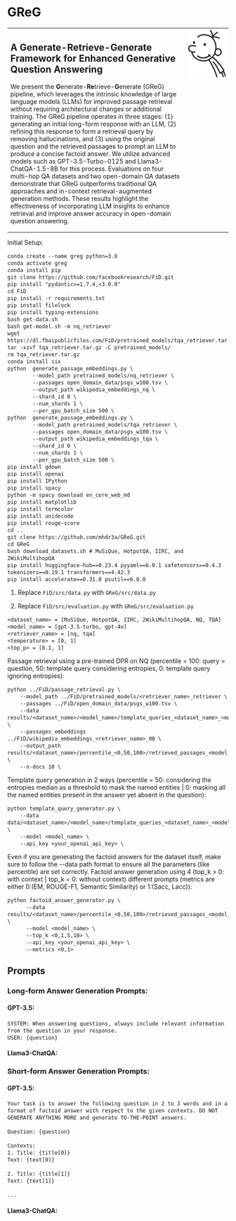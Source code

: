 # GReG

<table style="border: none;">
  <tr>
    <td valign="top" width="80%">
      <h2>A Generate-Retrieve-Generate Framework for Enhanced Generative Question Answering</h2>
      <p>We present the <b>G</b>enerate-<b>Re</b>trieve-<b>G</b>enerate (GReG) pipeline, which leverages the intrinsic knowledge of large language models (LLMs) for improved passage retrieval without requiring architectural changes or additional training. The GReG pipeline operates in three stages: (1) generating an initial long-form response with an LLM, (2) refining this response to form a retrieval query by removing hallucinations, and (3) using the original question and the retrieved passages to prompt an LLM to produce a concise factoid answer. We utilize advanced models such as GPT-3.5-Turbo-0125 and Llama3-ChatQA-1.5-8B for this process. Evaluations on four multi-hop QA datasets and two open-domain QA datasets demonstrate that GReG outperforms traditional QA approaches and in-context retrieval-augmented generation methods. These results highlight the effectiveness of incorporating LLM insights to enhance retrieval and improve answer accuracy in open-domain question answering.</p>
    </td>
    <td valign="top" width="20%">
      <img src="src/greg.png" width="100%">
    </td>
  </tr>
</table>

Initial Setup:
```
conda create --name greg python=3.8
conda activate greg
conda install pip
git clone https://github.com/facebookresearch/FiD.git
pip install "pydantic>=1.7.4,<3.0.0"
cd FiD
pip install -r requirements.txt
pip install filelock
pip install typing-extensions
bash get-data.sh
bash get-model.sh -m nq_retriever
wget https://dl.fbaipublicfiles.com/FiD/pretrained_models/tqa_retriever.tar.gz
tar -xzvf tqa_retriever.tar.gz -C pretrained_models/
rm tqa_retriever.tar.gz
conda install six
python  generate_passage_embeddings.py \
        --model_path pretrained_models/nq_retriever \
        --passages open_domain_data/psgs_w100.tsv \
        --output_path wikipedia_embeddings_nq \
        --shard_id 0 \
        --num_shards 1 \
        --per_gpu_batch_size 500 \
python  generate_passage_embeddings.py \
        --model_path pretrained_models/tqa_retriever \
        --passages open_domain_data/psgs_w100.tsv \
        --output_path wikipedia_embeddings_tqa \
        --shard_id 0 \
        --num_shards 1 \
        --per_gpu_batch_size 500 \
pip install gdown
pip install openai
pip install IPython
pip install spacy
python -m spacy download en_core_web_md
pip install matplotlib
pip install termcolor
pip install unidecode
pip install rouge-score
cd ..
git clone https://github.com/mhdr3a/GReG.git
cd GReG
bash download_datasets.sh # MuSiQue, HotpotQA, IIRC, and 2WikiMultihopQA
pip install huggingface-hub==0.23.4 pyyaml==6.0.1 safetensors==0.4.3 tokenizers==0.19.1 transformers==4.42.3
pip install accelerate==0.31.0 psutil==6.0.0
```

1. Replace ```FiD/src/data.py``` with ```GReG/src/data.py```

2. Replace ```FiD/src/evaluation.py``` with ```GReG/src/evaluation.py```


```
<dataset_name> = [MuSiQue, HotpotQA, IIRC, 2WikiMultihopQA, NQ, TQA]
<model_name> = [gpt-3.5-turbo, gpt-4o]
<retriever_name> = [nq, tqa]
<temperature> = [0, 1]
<top_p> = [0.1, 1]
```

Passage retrieval using a pre-trained DPR on NQ (percentile = 100: query = question, 50: template query considering entropies, 0: template query ignoring entropies):
```
python ../FiD/passage_retrieval.py \
    --model_path ../FiD/pretrained_models/<retriever_name>_retriever \
    --passages ../FiD/open_domain_data/psgs_w100.tsv \
    --data results/<dataset_name>/<model_name>/template_queries_<dataset_name>_<model_name>_<0,50>.jsonl \
    --passages_embeddings ../FiD/wikipedia_embeddings_<retriever_name>_00 \
    --output_path results/<dataset_name>/percentile_<0,50,100>/retrieved_passages_<model_name>_<retriever_name>.json \
    --n-docs 10 \
```

Template query generation in 2 ways (percentile = 50: considering the entropies median as a threshold to mask the named entities | 0: masking all the named entities present in the answer yet absent in the question):
```
python template_query_generator.py \
    --data data/<dataset_name>/<model_name>/template_queries_<dataset_name>_<model_name>_<0,50>_<temperature>_<top_p>.jsonl \
    --model <model_name> \
    --api_key <your_openai_api_key> \
```

Even if you are generating the factoid answers for the dataset itself, make sure to follow the --data path format to ensure all the parameters (like percentile) are set correctly.
Factoid answer generation using 4 (top_k > 0: with context | top_k = 0: without context) different prompts (metrics are either 0:(EM, ROUGE-F1, Semantic Similarity) or 1:(Sacc, Lacc)):
```
python factoid_answer_generator.py \
      --data results/<dataset_name>/percentile_<0,50,100>/retrieved_passages_<model_name>.json \
      --model <model_name> \
      --top_k <0,1,5,10> \
      --api_key <your_openai_api_key> \
      --metrics <0,1>
```

## Prompts
### Long-form Answer Generation Prompts:
#### GPT-3.5:
```
SYSTEM: When answering questions, always include relevant information from the question in your response.
USER: {question}
```
#### Llama3-ChatQA:

### Short-form Answer Generation Prompts:
#### GPT-3.5:
```
Your task is to answer the following question in 2 to 3 words and in a format of factoid answer with respect to the given contexts. DO NOT GENERATE ANYTHING MORE and generate TO-THE-POINT answers.

Question: {question}

Contexts:
1. Title: {title[0]}
Text: {text[0]}

2. Title: {title[1]}
Text: {text[1]}

...
```
#### Llama3-ChatQA:
